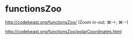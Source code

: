 functionsZoo
============

http://codebeast.org/functionsZoo/ (Zoom in-out: ⌘-+, ⌘--)

http://codebeast.org/functionsZoo/polarCoordinates.html